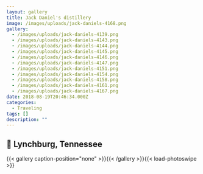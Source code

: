 ```yaml
---
layout: gallery
title: Jack Daniel's distillery
image: /images/uploads/jack-daniels-4168.png
gallery:
  - /images/uploads/jack-daniels-4139.png
  - /images/uploads/jack-daniels-4143.png
  - /images/uploads/jack-daniels-4144.png
  - /images/uploads/jack-daniels-4145.png
  - /images/uploads/jack-daniels-4146.png
  - /images/uploads/jack-daniels-4147.png
  - /images/uploads/jack-daniels-4151.png
  - /images/uploads/jack-daniels-4154.png
  - /images/uploads/jack-daniels-4158.png
  - /images/uploads/jack-daniels-4161.png
  - /images/uploads/jack-daniels-4167.png
date: 2018-08-19T20:46:34.000Z
categories:
  - Traveling
tags: []
description: ""
---
```


## 🥃 Lynchburg, Tennessee

{{< gallery caption-position="none" >}}{{< /gallery >}}{{< load-photoswipe >}}
